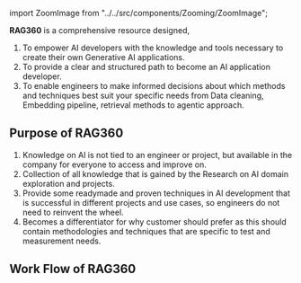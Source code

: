 import ZoomImage from "../../src/components/Zooming/ZoomImage";

**RAG360** is a comprehensive resource designed,

1. To empower AI developers with the knowledge and tools necessary to create
   their own Generative AI applications.
2. To provide a clear and structured path to become an AI application developer.
3. To enable engineers to make informed decisions about which methods and
   techniques best suit your specific needs from Data cleaning, Embedding
   pipeline, retrieval methods to agentic approach.

## Purpose of RAG360
1. Knowledge on AI is not tied to an engineer or project, but available in the company for everyone to access and improve on.
2. Collection of all knowledge that is gained by the Research on AI domain exploration and projects.
3. Provide some readymade and proven techniques in AI development that is successful in different projects and use cases, so engineers do not need to reinvent the wheel.
4. Becomes a differentiator for why customer should prefer as this should contain methodologies and techniques that are specific to test and measurement needs.

## Work Flow of RAG360
<ZoomImage/>